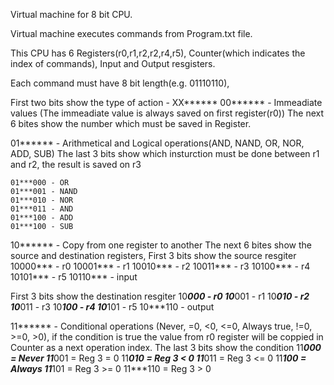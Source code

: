 Virtual machine for 8 bit CPU.

Virtual machine executes commands from Program.txt file.

This CPU has 6 Registers(r0,r1,r2,r2,r4,r5), Counter(which indicates the index of commands), Input and Output resgisters. 

Each command must have 8 bit length(e.g. 01110110), 

First two bits show the type of action - XX******
00****** - Immeadiate values (The immeadiate value is always saved on first register(r0))
  The next 6 bites show the number which must be saved in Register.
  
01****** - Arithmetical and Logical operations(AND, NAND, OR, NOR, ADD, SUB)
  The last 3 bits show which insturction must be done between r1 and r2, the result is saved on r3 
  ```
  01***000 - OR
  01***001 - NAND
  01***010 - NOR
  01***011 - AND
  01***100 - ADD
  01***100 - SUB
  ```
  
10****** - Copy from one register to another
  The next 6 bites show the source and destination registers,
  First 3 bits show the source resgiter
  10000*** - r0
  10001*** - r1
  10010*** - r2
  10011*** - r3
  10100*** - r4
  10101*** - r5
  10110*** - input
  
  First 3 bits show the destination resgiter
  10***000 - r0
  10***001 - r1
  10***010 - r2
  10***011 - r3
  10***100 - r4
  10***101 - r5
  10***110 - output
  
11****** - Conditional operations (Never, =0, <0, <=0, Always true, !=0, >=0, >0), if the condition is true the value from r0 register will be coppied in Counter as a next operation index.
  The last 3 bits show the condition
  11***000 = Never
  11***001 = Reg 3 = 0
  11***010 = Reg 3 < 0
  11***011 = Reg 3 <= 0
  11***100 = Always
  11***101 = Reg 3 >= 0
  11***110 = Reg 3 > 0
